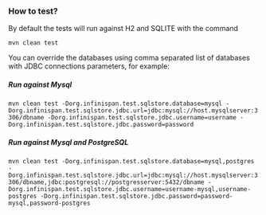 ### How to test?

By default the tests will run against H2 and SQLITE with the command

`mvn clean test`

You can override the databases using comma separated list of databases with JDBC connections parameters, for example:

##### Run against Mysql

`mvn clean test -Dorg.infinispan.test.sqlstore.database=mysql -Dorg.infinispan.test.sqlstore.jdbc.url=jdbc:mysql://host.mysqlserver:3306/dbname -Dorg.infinispan.test.sqlstore.jdbc.username=username -Dorg.infinispan.test.sqlstore.jdbc.password=password`

##### Run against Mysql and PostgreSQL

`mvn clean test -Dorg.infinispan.test.sqlstore.database=mysql,postgres -Dorg.infinispan.test.sqlstore.jdbc.url=jdbc:mysql://host.mysqlserver:3306/dbname,jdbc:postgresql://postgresserver:5432/dbname -Dorg.infinispan.test.sqlstore.jdbc.username=username-mysql,username-postgres -Dorg.infinispan.test.sqlstore.jdbc.password=password-mysql,password-postgres`